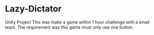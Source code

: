 # Lazy-Dictator
Unity Project
This was make a game within 1 hour challenge with a small team. 
The requirement was this game must only use one button.
